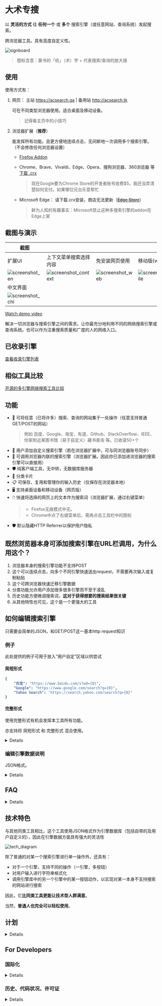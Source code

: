 # 大术专搜

以 **灵活的方式** 往 **任何一个** 或 **多个** 搜索引擎（或任意网站、查询系统）发起搜索。

跨浏览器工具。具有高度自定义性。

![signboard](https://gitlab.com/garywill/bigSearch/-/raw/screenshot/signboard.png)

> 图标含意：篆书的「術」（术）字 + 代表搜索/查询的放大镜

## 使用

使用方式有：

1. 网页： 主站 https://acsearch.ga | 备用站 http://acsearch.tk

   可在不同类型浏览器使用。适合桌面及移动设备。
   
   > 记得看主页中的小技巧

2. 浏览器扩展（**推荐**）

   能发挥所有功能。且更方便地连续点击，无间断地一次调用多个搜索引擎。（不会修改任何浏览器设置）
   
   - [Firefox Addon](https://addons.mozilla.org/firefox/addon/big-search/) 
   
   - Chrome、Brave、Vivaldi、Edge、Opera、搜狗浏览器、360浏览器 等 [下载 .crx](https://gitlab.com/garywill/releaseapps-dl/-/tree/main)
     
     > 现在Google要为Chrome Store的开发者账号收费\$5，我还没弄清楚如何支付。如果哪位兄台乐意帮忙
   
   - Microsoft Edge： 请下载.crx安装，商店无法更新（~~[Edge Store](https://microsoftedge.microsoft.com/addons/detail/big-search/pdmlapcmibobkkchijgfeongemmepkbc)~~）
     
     > 鲜为人知的有趣事实：Microsoft禁止这种多搜索引擎的addon在Edge上架

## 截图与演示

| 截图                                                                                |                                                                                           |                                                                                   |                                                                                         |
| --------------------------------------------------------------------------------- | ----------------------------------------------------------------------------------------- | --------------------------------------------------------------------------------- | --------------------------------------------------------------------------------------- |
| 扩展UI                                                                              | 上下文菜单搜索选择内容                                                                               | 免安装网页使用                                                                           | 移动版(web)                                                                                |
| ![screenshot_en](https://gitlab.com/garywill/bigSearch/-/raw/screenshot/en.png)   | ![screenshot_context](https://gitlab.com/garywill/bigSearch/-/raw/screenshot/context.png) | ![screenshot_web](https://gitlab.com/garywill/bigSearch/-/raw/screenshot/web.png) | ![screenshot_mobile](https://gitlab.com/garywill/bigSearch/-/raw/screenshot/mobile.png) |
| 中文界面                                                                              |                                                                                           |                                                                                   |                                                                                         |
| ![screenshot_chi](https://gitlab.com/garywill/bigSearch/-/raw/screenshot/chi.png) |                                                                                           |                                                                                   |                                                                                         |

[Watch demo video](https://www.youtube.com/watch?v=hn5BkviAyvQ)

解决一切浏览器与搜索引擎之间的需求。让你最充分地利用不同的网络搜索引擎或查询系统。也可以作为注重搜索质量和广度的人的网络入口。

## 已收录引擎

[查看收录引擎列表](https://github.com/garywill/bigSearch/blob/list/list.md#list-of-build-in-search-engines-in-big-search)

## 相似工具比较

[开源的多引擎网络搜索工具比较](https://github.com/garywill/bigSearch/blob/list/list.md)

## 功能

- 🔎 可将任意（已将许多）搜索、查询的网站集于一处操作（任意支持普通GET/POST的网站）
  > 例如 百度、Google、淘宝、有道、Github、StackOverflow、IEEE、你家附近某图书馆（易于自定义）藏书查询 等。已收录50+个
- 🔎 用户添加自定义搜索引擎（若在浏览器扩展中，可与同浏览器账号同步）
- 🔎 可调用浏览器内联的搜索引擎（浏览器扩展。因此你已添加进浏览器的搜索引擎可以直接用）
- 🛡️ 纯客户端工具，无中转，无数据库服务器
- 📁 分类卡片
- 📋 可保存、复用和管理你的输入历史（仅保存在浏览器本地）
- 🖥️ 支持桌面设备和移动设备（网页版）
- 🖱️ 快速将选择的网页上的文本作为搜索词（浏览器扩展，通过右键菜单）
  > - Firefox无痕模式中无。
  > - Chrome中点了右键菜单后，需再点击工具栏中的图标
- 🛡️ 默认隐藏HTTP Referrer以保护用户隐私

## 既然浏览器本身可添加搜索引擎在URL栏调用，为什么用这个？

1. 浏览器本身的搜索引擎功能不支持POST
2. 这个可以连续点击，向多个不同引擎快速送出request，不需要再次输入或复制粘贴
3. 这个可跨浏览器快速迁移引擎数据
4. 分类功能允许用户添加很多很多引擎而不至于凌乱
5. 历史功能方便微调搜索词，**这对于获得想要的搜索结果很关键**
6. 从其他特性也可见，这个是一个更强大的工具

## 如何编辑搜索引擎

只需要会简单的JSON，和GET/POST这一基本http request知识

### 例子

此处提供的例子可用于放入“用户自定”区域以供尝试

#### 简短形式

```yaml
{
    "百度": "https://www.baidu.com/s?wd={0}",
    "Google": "https://www.google.com/search?q={0}",
    "Yahoo Search": "https://search.yahoo.com/search?q={0}"
}
```

#### 完整形式

使用完整形式有机会发挥本工具所有功能。

亦支持将 简短形式 和 完整形式 混合使用。

<details>

```yaml
{
    "yahoo": {
        "dname": "Yahoo Search",
        "addr": "https://search.yahoo.com",
        "action": "https://search.yahoo.com/search",
        "kw_key": "q"
    },

    "google": {
        "dname": "Google",
        "addr": "https://www.google.com",
        "action": "https://www.google.com/search",
        "kw_key": "q",
        "btns": {
            "search": {
                "label": "Google Search"
            },
            "lucky": {
                "label": "I'm Feeling Lucky",
                "params": [
                    {"key":"btnI", "val": "1"}
                ]
            }
        }
    },

    "flathub": {
        "dname": "Flathub",
        "addr": "https://flathub.org/apps",
        "btns": {
            "search": {
                "label": "Search",
                "full_url": "https://flathub.org/apps/search/{0}"
            }
        }
    },

    "itunesapps": {
        "dname": "iTunes Apps (Google)",
        "addr": "https://www.apple.com/itunes/charts/free-apps/",
        "btns": {
            "search_apps": {
                "label": "Search Apps",
                "use_other_engine": {
                    "engine": "google",
                    "btn": "search"
                },
                "kw_format": "{0} site:apple.com/*app"
            }
        }
    }
}
```

</details>

### 编辑引擎数据说明

JSON格式。

<details>

```yaml
// # 按钮之下的某些键值可覆盖引擎名下的键值
{
    "引擎名": {
        "dname": "引擎显示名字", 
        "addr": "主页URL", 
        "tip": "引擎提示文字",  // # 可选
        "action": "默认操作url", 
        // # 例如，https://search-engine.com/search?q=输入内容，
        // # 则action为https://search-engine.com/search
        "kw_key": "query string中关键字的键名", // # 上例中，此处为q
        "allow_referer": false, // # false(default)/true 可选
        "method": "get/post",  // # 默认为get
        "charset": "UTF-8/gb2312/gb18030/big5/....", // # 默认UTF-8
        "kw_replace": [ [" ", "-"] ] ,  // # 可选，关键字中需要替换的字符，此例将空格替换为'-'
        "kw_format": "格式化关键字{0}后的样子", // # 可选. {0}即常见的%s

        "btns": {  // # 若没有此项，则显示一个"搜索"按钮，点击按钮为默认行动
            "按钮名": {
                "label": "按钮显示文字",
                "btn_tip": "提示文字",
                "params":[   // # 可选，该操作所需的query string中关键字之外的键和值
                    {"key": "键", "val": "值"},
                    // # 例如，https://search-engine.com/search?q=输入内容&option=searchall
                    // # 则 {key: "option", val: "searchall"},
                ],
                "full_url": "http://www.example.com/search/{0}",   // # 可选，使用get method时的整个url
                "use_other_engine": { "engine": "引擎名", "btn": "按钮名" }, // # 可选，使用另一个引擎来操作
            },

        }
    },
    ......
};
```

> 用户使用了JSON自定义引擎后，我们鼓励用户也将数据提交回上游源代码。引擎数据为AGPL自由代码。

> `enginesdata.js`是收录搜索引擎的数据，若要添加搜索引擎使被收录，往这里添加。

</details>

## FAQ

<details>

**Q：我使用大术专搜来搜索时，输入的内容是否会被收集？**

A：不会，我们不收集任何用户输入的内容。输入的内容直接发送到你点击调用的对应网站，无中转

**Q：我的搜索历史储存在哪里？**

A：仅储存在浏览器localStorage中

**Q：你们有网页版本，也有浏览器扩展版本，那么浏览器扩展是可以“离线使用”的吗？**

A: 浏览器扩展的功能是可以“离线使用”的，js等代码都在本地扩展中

</details>

## 技术特色

与其他同类工具相比，这个工具使用JSON格式作为引擎数据库（包括自带的及用户自定义的），因此在引擎数据方面具有强大的灵活性

![tech_diagram](https://gitlab.com/garywill/bigSearch/-/raw/screenshot/tech.png)

除了普通的对某一个搜索引擎进行单一操作外，还具有：

- 对于一个引擎，支持不同的操作（一引擎，多按钮）
- 对用户输入进行字符串格式化
- 调用引擎库中的另一个引擎中的某一按钮动作，以实现对某一本身不支持搜索的网站进行搜索

因此，它**比同类工具更能让技术型人群满意**。

当然，**普通人也完全可以轻松使用**。

## 计划

<details>

- 增加非搜索导航功能
- 兼容OpenSearch
- 尝试支持基于Ajax的搜索（浏览器扩展）
- 在终端内调用的CLI

</details>

## For Developers

### 国际化

<details>

因为目前只有2种语言，尚未使用任何框架，只用了一个简单函数实现多语言。

对于要多语言的字符串（单独是英文也行），使用JS函数`i18n()`，其输入参数可以是：

- 一个字符串数组（仅中文及英文两种语言时用）。`[0]`内为中文，`[1]`内为英文
- 一个Object如 `{zh: "这是中文, en: "这是英文", fr: "这是法文"}`

该函数执行时会返回对应语言的一个字符串

如果你想添加一个仅针对某一语言用户的搜索引擎，可以在引擎数据中使用`visible_lang`，以使它只对某语言可见。

</details>

### 历史、代码状况、许可证

<details>

这工具的代码一部分最早可追溯到2008年左右。2015年首次发布在网上可公开使用。2020年代初，才发现webExtension和JS已经标准化，于是做出了浏览器扩展版本。（是的，慢慢地发展，不是全职的）

核心部分有过重构。尽管UI部分有些代码不能叫很好，但**这个东西一直很好用**。喜欢还请不吝Star🌟。

已给了搜索引擎数据`enginesdata.js`AGPL自由许可（欢迎来添加引擎数据哦💚。或者，你觉得有什么比AGPL更适合这些数据的许可🤝）。若需要整个项目的自由许可，欢迎讨论🧡（open an issue）。

[Change log](https://addons.mozilla.org/firefox/addon/big-search/versions/)

</details>
